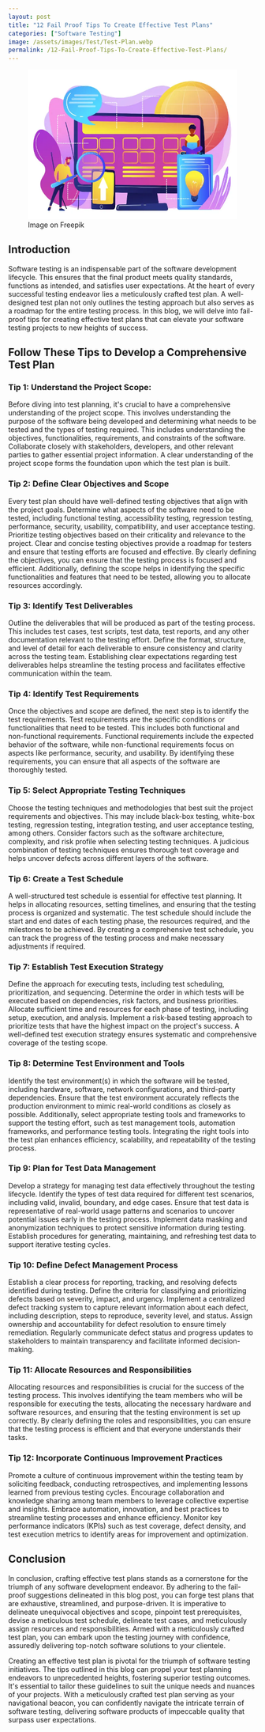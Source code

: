 ```yaml
---
layout: post
title: "12 Fail Proof Tips To Create Effective Test Plans"
categories: ["Software Testing"]
image: /assets/images/Test/Test-Plan.webp
permalink: /12-Fail-Proof-Tips-To-Create-Effective-Test-Plans/
---
```


<figure>
  <img src="/assets/images/Test/Test-Plan.webp" alt="How To Create A Test Plan" />
  <figcaption>Image on Freepik</figcaption>
</figure>

## Introduction

Software testing is an indispensable part of the software development lifecycle. This ensures that the final product meets quality standards, functions as intended, and satisfies user expectations. At the heart of every successful testing endeavor lies a meticulously crafted test plan. A well-designed test plan not only outlines the testing approach but also serves as a roadmap for the entire testing process. In this blog, we will delve into fail-proof tips for creating effective test plans that can elevate your software testing projects to new heights of success.

## Follow These Tips to Develop a Comprehensive Test Plan

### Tip 1: Understand the Project Scope:
Before diving into test planning, it's crucial to have a comprehensive understanding of the project scope. This involves understanding the purpose of the software being developed and determining what needs to be tested and the types of testing required. This includes understanding the objectives, functionalities, requirements, and constraints of the software. Collaborate closely with stakeholders, developers, and other relevant parties to gather essential project information. A clear understanding of the project scope forms the foundation upon which the test plan is built.

### Tip 2: Define Clear Objectives and Scope
Every test plan should have well-defined testing objectives that align with the project goals. Determine what aspects of the software need to be tested, including functional testing, accessibility testing, regression testing, performance, security, usability, compatibility, and user acceptance testing. Prioritize testing objectives based on their criticality and relevance to the project. Clear and concise testing objectives provide a roadmap for testers and ensure that testing efforts are focused and effective. By clearly defining the objectives, you can ensure that the testing process is focused and efficient. Additionally, defining the scope helps in identifying the specific functionalities and features that need to be tested, allowing you to allocate resources accordingly.

### Tip 3: Identify Test Deliverables
Outline the deliverables that will be produced as part of the testing process. This includes test cases, test scripts, test data, test reports, and any other documentation relevant to the testing effort. Define the format, structure, and level of detail for each deliverable to ensure consistency and clarity across the testing team. Establishing clear expectations regarding test deliverables helps streamline the testing process and facilitates effective communication within the team.

### Tip 4: Identify Test Requirements
Once the objectives and scope are defined, the next step is to identify the test requirements. Test requirements are the specific conditions or functionalities that need to be tested. This includes both functional and non-functional requirements. Functional requirements include the expected behavior of the software, while non-functional requirements focus on aspects like performance, security, and usability. By identifying these requirements, you can ensure that all aspects of the software are thoroughly tested.

### Tip 5: Select Appropriate Testing Techniques
Choose the testing techniques and methodologies that best suit the project requirements and objectives. This may include black-box testing, white-box testing, regression testing, integration testing, and user acceptance testing, among others. Consider factors such as the software architecture, complexity, and risk profile when selecting testing techniques. A judicious combination of testing techniques ensures thorough test coverage and helps uncover defects across different layers of the software.

### Tip 6: Create a Test Schedule
A well-structured test schedule is essential for effective test planning. It helps in allocating resources, setting timelines, and ensuring that the testing process is organized and systematic. The test schedule should include the start and end dates of each testing phase, the resources required, and the milestones to be achieved. By creating a comprehensive test schedule, you can track the progress of the testing process and make necessary adjustments if required.

### Tip 7: Establish Test Execution Strategy
Define the approach for executing tests, including test scheduling, prioritization, and sequencing. Determine the order in which tests will be executed based on dependencies, risk factors, and business priorities. Allocate sufficient time and resources for each phase of testing, including setup, execution, and analysis. Implement a risk-based testing approach to prioritize tests that have the highest impact on the project's success. A well-defined test execution strategy ensures systematic and comprehensive coverage of the testing scope.

### Tip 8: Determine Test Environment and Tools
Identify the test environment(s) in which the software will be tested, including hardware, software, network configurations, and third-party dependencies. Ensure that the test environment accurately reflects the production environment to mimic real-world conditions as closely as possible. Additionally, select appropriate testing tools and frameworks to support the testing effort, such as test management tools, automation frameworks, and performance testing tools. Integrating the right tools into the test plan enhances efficiency, scalability, and repeatability of the testing process.

### Tip 9: Plan for Test Data Management
Develop a strategy for managing test data effectively throughout the testing lifecycle. Identify the types of test data required for different test scenarios, including valid, invalid, boundary, and edge cases. Ensure that test data is representative of real-world usage patterns and scenarios to uncover potential issues early in the testing process. Implement data masking and anonymization techniques to protect sensitive information during testing. Establish procedures for generating, maintaining, and refreshing test data to support iterative testing cycles.

### Tip 10: Define Defect Management Process
Establish a clear process for reporting, tracking, and resolving defects identified during testing. Define the criteria for classifying and prioritizing defects based on severity, impact, and urgency. Implement a centralized defect tracking system to capture relevant information about each defect, including description, steps to reproduce, severity level, and status. Assign ownership and accountability for defect resolution to ensure timely remediation. Regularly communicate defect status and progress updates to stakeholders to maintain transparency and facilitate informed decision-making.

### Tip 11: Allocate Resources and Responsibilities
Allocating resources and responsibilities is crucial for the success of the testing process. This involves identifying the team members who will be responsible for executing the tests, allocating the necessary hardware and software resources, and ensuring that the testing environment is set up correctly. By clearly defining the roles and responsibilities, you can ensure that the testing process is efficient and that everyone understands their tasks.

### Tip 12: Incorporate Continuous Improvement Practices
Promote a culture of continuous improvement within the testing team by soliciting feedback, conducting retrospectives, and implementing lessons learned from previous testing cycles. Encourage collaboration and knowledge sharing among team members to leverage collective expertise and insights. Embrace automation, innovation, and best practices to streamline testing processes and enhance efficiency. Monitor key performance indicators (KPIs) such as test coverage, defect density, and test execution metrics to identify areas for improvement and optimization.

## Conclusion

In conclusion, crafting effective test plans stands as a cornerstone for the triumph of any software development endeavor. By adhering to the fail-proof suggestions delineated in this blog post, you can forge test plans that are exhaustive, streamlined, and purpose-driven. It is imperative to delineate unequivocal objectives and scope, pinpoint test prerequisites, devise a meticulous test schedule, delineate test cases, and meticulously assign resources and responsibilities. Armed with a meticulously crafted test plan, you can embark upon the testing journey with confidence, assuredly delivering top-notch software solutions to your clientele.

Creating an effective test plan is pivotal for the triumph of software testing initiatives. The tips outlined in this blog can propel your test planning endeavors to unprecedented heights, fostering superior testing outcomes. It's essential to tailor these guidelines to suit the unique needs and nuances of your projects. With a meticulously crafted test plan serving as your navigational beacon, you can confidently navigate the intricate terrain of software testing, delivering software products of impeccable quality that surpass user expectations.

